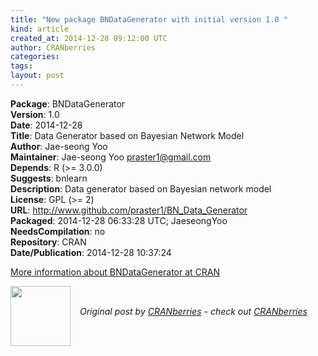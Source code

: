 ```yaml
---
title: "New package BNDataGenerator with initial version 1.0 "
kind: article
created_at: 2014-12-28 09:12:00 UTC
author: CRANberries
categories: 
tags: 
layout: post
---
```

<strong>Package</strong>: BNDataGenerator<br>
<strong>Version</strong>: 1.0<br>
<strong>Date</strong>: 2014-12-28<br>
<strong>Title</strong>: Data Generator based on Bayesian Network Model<br>
<strong>Author</strong>: Jae-seong Yoo<br>
<strong>Maintainer</strong>: Jae-seong Yoo <praster1@gmail.com><br>
<strong>Depends</strong>: R (>= 3.0.0)<br>
<strong>Suggests</strong>: bnlearn<br>
<strong>Description</strong>: Data generator based on Bayesian network model<br>
<strong>License</strong>: GPL (>= 2)<br>
<strong>URL</strong>: http://www.github.com/praster1/BN_Data_Generator<br>
<strong>Packaged</strong>: 2014-12-28 06:33:28 UTC; JaeseongYoo<br>
<strong>NeedsCompilation</strong>: no<br>
<strong>Repository</strong>: CRAN<br>
<strong>Date/Publication</strong>: 2014-12-28 10:37:24<br>

<p>
<a href="http://cran.r-project.org/web/packages/BNDataGenerator/index.html">More information about BNDataGenerator at CRAN</a><div class="author">
  <img src="" style="width: 96px; height: 96;">
  <span style="position: absolute; padding: 32px 15px;">
    <i>Original post by <a href="http://twitter.com/">CRANberries</a> - check out <a href="http://dirk.eddelbuettel.com/cranberries">CRANberries   </a></i>
  </span>
</div>
